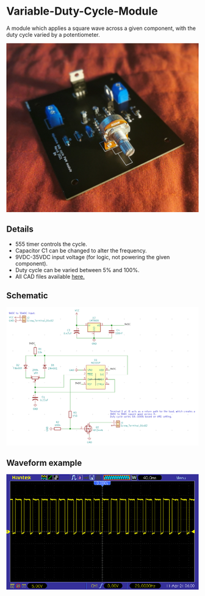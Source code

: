 # Variable-Duty-Cycle-Module
A module which applies a square wave across a given component, with the duty cycle varied by a potentiometer.

![](https://github.com/BenHenderson09/Variable-Duty-Cycle-Module/blob/master/images/1.jpg)

## Details
- 555 timer controls the cycle.
- Capacitor C1 can be changed to alter the frequency.
- 9VDC-35VDC input voltage (for logic, not powering the given component). 
- Duty cycle can be varied between 5% and 100%.
- All CAD files available [here.](https://github.com/BenHenderson09/Variable-Duty-Cycle-Module/tree/master/kicad)

## Schematic
![](https://github.com/BenHenderson09/Variable-Duty-Cycle-Module/blob/master/images/schematic.png)

## Waveform example
![](https://github.com/BenHenderson09/Variable-Duty-Cycle-Module/blob/master/images/waveform.jpg)
